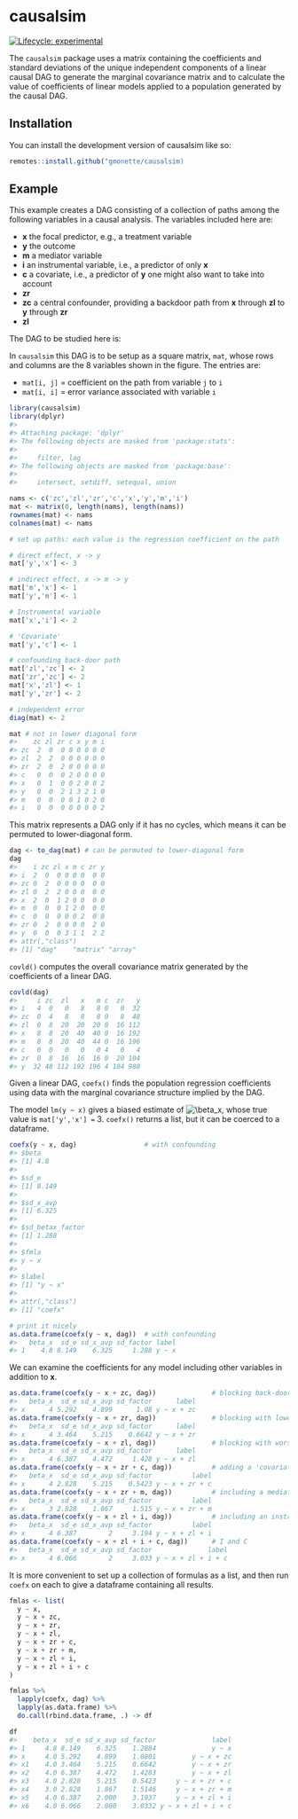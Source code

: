 
<!-- README.md is generated from README.Rmd. Please edit that file -->

# causalsim

<!-- badges: start -->

[![Lifecycle:
experimental](https://img.shields.io/badge/lifecycle-experimental-orange.svg)](https://lifecycle.r-lib.org/articles/stages.html#experimental)
<!-- badges: end -->

The `causalsim` package uses a matrix containing the coefficients and
standard deviations of the unique independent components of a linear
causal DAG to generate the marginal covariance matrix and to calculate
the value of coefficients of linear models applied to a population
generated by the causal DAG.

## Installation

You can install the development version of causalsim like so:

``` r
remotes::install.github("gmonette/causalsim)
```

## Example

This example creates a DAG consisting of a collection of paths among the
following variables in a causal analysis. The variables included here
are:

-   **x** the focal predictor, e.g., a treatment variable
-   **y** the outcome
-   **m** a mediator variable
-   **i** an instrumental variable, i.e., a predictor of only **x**
-   **c** a covariate, i.e., a predictor of **y** one might also want to
    take into account
-   **zr**
-   **zc** a central confounder, providing a backdoor path from **x**
    through **zl** to **y** through **zr**
-   **zl**

The DAG to be studied here is:

<!-- # why isn't this found? -->
<!-- ![]("man/figures/coefx-ex-dag.png") -->

In `causalsim` this DAG is to be setup as a square matrix, `mat`, whose
rows and columns are the 8 variables shown in the figure. The entries
are:

-   `mat[i, j]` = coefficient on the path from variable `j` to `i`
-   `mat[i, i]` = error variance associated with variable `i`

``` r
library(causalsim)
library(dplyr)
#> 
#> Attaching package: 'dplyr'
#> The following objects are masked from 'package:stats':
#> 
#>     filter, lag
#> The following objects are masked from 'package:base':
#> 
#>     intersect, setdiff, setequal, union

nams <- c('zc','zl','zr','c','x','y','m','i')
mat <- matrix(0, length(nams), length(nams))
rownames(mat) <- nams
colnames(mat) <- nams

# set up paths: each value is the regression coefficient on the path

# direct effect, x -> y
mat['y','x'] <- 3

# indirect effect, x -> m -> y
mat['m','x'] <- 1
mat['y','m'] <- 1

# Instrumental variable 
mat['x','i'] <- 2

# 'Covariate'
mat['y','c'] <- 1

# confounding back-door path
mat['zl','zc'] <- 2 
mat['zr','zc'] <- 2
mat['x','zl'] <- 1
mat['y','zr'] <- 2

# independent error
diag(mat) <- 2

mat # not in lower diagonal form   
#>    zc zl zr c x y m i
#> zc  2  0  0 0 0 0 0 0
#> zl  2  2  0 0 0 0 0 0
#> zr  2  0  2 0 0 0 0 0
#> c   0  0  0 2 0 0 0 0
#> x   0  1  0 0 2 0 0 2
#> y   0  0  2 1 3 2 1 0
#> m   0  0  0 0 1 0 2 0
#> i   0  0  0 0 0 0 0 2
```

This matrix represents a DAG only if it has no cycles, which means it
can be permuted to lower-diagonal form.

``` r
dag <- to_dag(mat) # can be permuted to lower-diagonal form
dag
#>    i zc zl x m c zr y
#> i  2  0  0 0 0 0  0 0
#> zc 0  2  0 0 0 0  0 0
#> zl 0  2  2 0 0 0  0 0
#> x  2  0  1 2 0 0  0 0
#> m  0  0  0 1 2 0  0 0
#> c  0  0  0 0 0 2  0 0
#> zr 0  2  0 0 0 0  2 0
#> y  0  0  0 3 1 1  2 2
#> attr(,"class")
#> [1] "dag"    "matrix" "array"
```

`covld()` computes the overall covariance matrix generated by the
coefficients of a linear DAG.

``` r
covld(dag)
#>     i zc  zl   x   m c  zr   y
#> i   4  0   0   8   8 0   0  32
#> zc  0  4   8   8   8 0   8  48
#> zl  0  8  20  20  20 0  16 112
#> x   8  8  20  40  40 0  16 192
#> m   8  8  20  40  44 0  16 196
#> c   0  0   0   0   0 4   0   4
#> zr  0  8  16  16  16 0  20 104
#> y  32 48 112 192 196 4 104 988
```

Given a linear DAG, `coefx()` finds the population regression
coefficients using data with the marginal covariance structure implied
by the DAG.

The model `lm(y ~ x)` gives a biased estimate of
![\\beta_x](https://latex.codecogs.com/png.image?%5Cdpi%7B110%7D&space;%5Cbg_white&space;%5Cbeta_x "\beta_x"),
whose true value is `mat['y','x'] =` 3. `coefx()` returns a list, but it
can be coerced to a dataframe.

``` r
coefx(y ~ x, dag)                 # with confounding
#> $beta
#> [1] 4.8
#> 
#> $sd_e
#> [1] 8.149
#> 
#> $sd_x_avp
#> [1] 6.325
#> 
#> $sd_betax_factor
#> [1] 1.288
#> 
#> $fmla
#> y ~ x
#> 
#> $label
#> [1] "y ~ x"
#> 
#> attr(,"class")
#> [1] "coefx"

# print it nicely
as.data.frame(coefx(y ~ x, dag))  # with confounding
#>   beta_x  sd_e sd_x_avp sd_factor label
#> 1    4.8 8.149    6.325     1.288 y ~ x
```

We can examine the coefficients for any model including other variables
in addition to **x**.

``` r
as.data.frame(coefx(y ~ x + zc, dag))              # blocking back-door path
#>   beta_x  sd_e sd_x_avp sd_factor      label
#> x      4 5.292    4.899      1.08 y ~ x + zc
as.data.frame(coefx(y ~ x + zr, dag))              # blocking with lower SE
#>   beta_x  sd_e sd_x_avp sd_factor      label
#> x      4 3.464    5.215    0.6642 y ~ x + zr
as.data.frame(coefx(y ~ x + zl, dag))              # blocking with worse SE
#>   beta_x  sd_e sd_x_avp sd_factor      label
#> x      4 6.387    4.472     1.428 y ~ x + zl
as.data.frame(coefx(y ~ x + zr + c, dag))          # adding a 'covariate'
#>   beta_x  sd_e sd_x_avp sd_factor          label
#> x      4 2.828    5.215    0.5423 y ~ x + zr + c
as.data.frame(coefx(y ~ x + zr + m, dag))          # including a mediator
#>   beta_x  sd_e sd_x_avp sd_factor          label
#> x      3 2.828    1.867     1.515 y ~ x + zr + m
as.data.frame(coefx(y ~ x + zl + i, dag))          # including an instrument
#>   beta_x  sd_e sd_x_avp sd_factor          label
#> x      4 6.387        2     3.194 y ~ x + zl + i
as.data.frame(coefx(y ~ x + zl + i + c, dag))      # I and C
#>   beta_x  sd_e sd_x_avp sd_factor              label
#> x      4 6.066        2     3.033 y ~ x + zl + i + c
```

It is more convenient to set up a collection of formulas as a list, and
then run `coefx` on each to give a dataframe containing all results.

``` r
fmlas <- list(
  y ~ x, 
  y ~ x + zc, 
  y ~ x + zr, 
  y ~ x + zl,
  y ~ x + zr + c, 
  y ~ x + zr + m, 
  y ~ x + zl + i,
  y ~ x + zl + i + c
)

fmlas %>% 
  lapply(coefx, dag) %>% 
  lapply(as.data.frame) %>% 
  do.call(rbind.data.frame, .) -> df

df
#>    beta_x  sd_e sd_x_avp sd_factor              label
#> 1     4.8 8.149    6.325    1.2884              y ~ x
#> x     4.0 5.292    4.899    1.0801         y ~ x + zc
#> x1    4.0 3.464    5.215    0.6642         y ~ x + zr
#> x2    4.0 6.387    4.472    1.4283         y ~ x + zl
#> x3    4.0 2.828    5.215    0.5423     y ~ x + zr + c
#> x4    3.0 2.828    1.867    1.5146     y ~ x + zr + m
#> x5    4.0 6.387    2.000    3.1937     y ~ x + zl + i
#> x6    4.0 6.066    2.000    3.0332 y ~ x + zl + i + c
```
